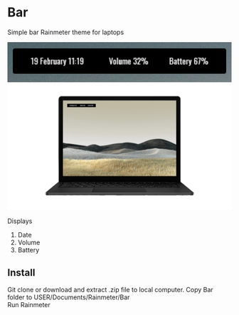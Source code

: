 # Bar
Simple bar Rainmeter theme for laptops

![](https://github.com/kaugm/Bar/blob/master/closeup.png)
![](https://github.com/kaugm/Bar/blob/master/mockup.png)


Displays  
1. Date
2. Volume
3. Battery


Install
-----
Git clone or download and extract .zip file to local computer. Copy Bar folder to USER/Documents/Rainmeter/Bar\
Run Rainmeter
